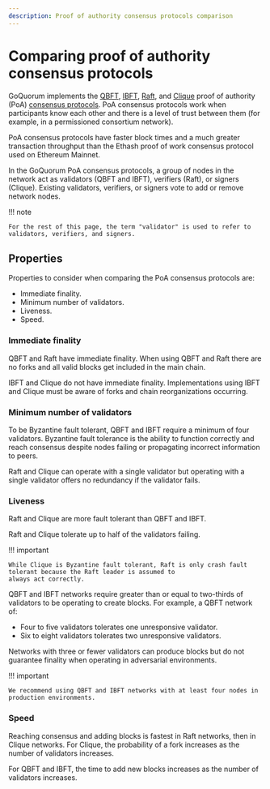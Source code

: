 ```yaml
---
description: Proof of authority consensus protocols comparison
---
```


# Comparing proof of authority consensus protocols

GoQuorum implements the [QBFT](../../configure-and-manage/configure/consensus-protocols/qbft.md),
[IBFT](../../configure-and-manage/configure/consensus-protocols/ibft.md),
[Raft](../../configure-and-manage/configure/consensus-protocols/raft.md), and
[Clique](../../configure-and-manage/configure/consensus-protocols/clique.md)
proof of authority (PoA) [consensus protocols](overview.md).
PoA consensus protocols work when participants know each other and there is a level of trust between them (for example,
in a permissioned consortium network).

PoA consensus protocols have faster block times and a much greater transaction throughput than the Ethash proof of work
consensus protocol used on Ethereum Mainnet.

In the GoQuorum PoA consensus protocols, a group of nodes in the network act as validators (QBFT and IBFT), verifiers (Raft),
or signers (Clique).
Existing validators, verifiers, or signers vote to add or remove network nodes.

!!! note

    For the rest of this page, the term "validator" is used to refer to validators, verifiers, and signers.

## Properties

Properties to consider when comparing the PoA consensus protocols are:

* Immediate finality.
* Minimum number of validators.
* Liveness.
* Speed.

### Immediate finality

QBFT and Raft have immediate finality.
When using QBFT and Raft there are no forks and all valid blocks get included in the main chain.

IBFT and Clique do not have immediate finality.
Implementations using IBFT and Clique must be aware of forks and chain reorganizations occurring.

### Minimum number of validators

To be Byzantine fault tolerant, QBFT and IBFT require a minimum of four validators.
Byzantine fault tolerance is the ability to function correctly and reach consensus despite nodes failing or propagating
incorrect information to peers.

Raft and Clique can operate with a single validator but operating with a single validator offers no redundancy if the
validator fails.

### Liveness

Raft and Clique are more fault tolerant than QBFT and IBFT.

Raft and Clique tolerate up to half of the validators failing.

!!! important

    While Clique is Byzantine fault tolerant, Raft is only crash fault tolerant because the Raft leader is assumed to
    always act correctly.

QBFT and IBFT networks require greater than or equal to two-thirds of validators to be operating to create blocks.
For example, a QBFT network of:

* Four to five validators tolerates one unresponsive validator.
* Six to eight validators tolerates two unresponsive validators.

Networks with three or fewer validators can produce blocks but do not guarantee finality when operating in adversarial environments.

!!! important

    We recommend using QBFT and IBFT networks with at least four nodes in production environments.

### Speed

Reaching consensus and adding blocks is fastest in Raft networks, then in Clique networks.
For Clique, the probability of a fork increases as the number of validators increases.

For QBFT and IBFT, the time to add new blocks increases as the number of validators increases.
